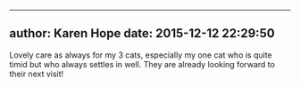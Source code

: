 
---
author: Karen Hope
date: 2015-12-12 22:29:50
---
Lovely care as always for my 3 cats, especially my one cat who is quite timid but who always settles in well. They are already looking forward to their next visit!


